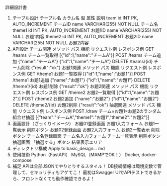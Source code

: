 詳細設計書
1. テーブル設計
テーブル名	カラム名	型	属性	説明
team	id	INT	PK, AUTO_INCREMENT	チームID
name	VARCHAR(255)	NOT NULL	チーム名
theme1	id	INT	PK, AUTO_INCREMENT	お題1ID
name	VARCHAR(255)	NOT NULL	お題1内容
theme2	id	INT	PK, AUTO_INCREMENT	お題2ID
name	VARCHAR(255)	NOT NULL	お題2内容
2. API設計
チーム関連
メソッド	パス	機能	リクエスト例	レスポンス例
GET	/teams	チーム一覧取得		[{"id":1,"name":"チームA"}]
POST	/teams	チーム追加	{"name":"チームA"}	{"id":1,"name":"チームA"}
DELETE	/teams/{id}	チーム削除		{"result":"ok"}
お題1関連
メソッド	パス	機能	リクエスト例	レスポンス例
GET	/theme1	お題1一覧取得		[{"id":1,"name":"お題1"}]
POST	/theme1	お題1追加	{"name":"お題1"}	{"id":1,"name":"お題1"}
DELETE	/theme1/{id}	お題1削除		{"result":"ok"}
お題2関連
メソッド	パス	機能	リクエスト例	レスポンス例
GET	/theme2	お題2一覧取得		[{"id":1,"name":"お題2"}]
POST	/theme2	お題2追加	{"name":"お題2"}	{"id":1,"name":"お題2"}
DELETE	/theme2/{id}	お題2削除		{"result":"ok"}
抽選関連
メソッド	パス	機能	リクエスト例	レスポンス例
POST	/draw	チーム×お題1×お題2のランダム組合せ抽選		[{"team":"チームA","theme1":"お題1","theme2":"お題2"}]
3. 画面設計（ざっくりイメージ）
お題01登録画面
お題1入力フォーム
お題1一覧表示
削除ボタン
お題02登録画面
お題2入力フォーム
お題2一覧表示
削除ボタン
チーム名登録画面
チーム名入力フォーム
チーム一覧表示
削除ボタン
抽選画面
「抽選する」ボタン
結果表示エリア
4. ディレクトリ構成
Apply to basic_design...
md
5. 使用技術
Python（FastAPI）
MySQL（MAMPでOK！）
Docker, docker-compose
6. 補足
APIは全部JSONでやりとりするスタイル！
DB接続情報は環境変数で管理して、セキュリティもアゲてこ！
最初はSwagger UIでAPIテストできるから、フロントなくても動作確認できるよ！